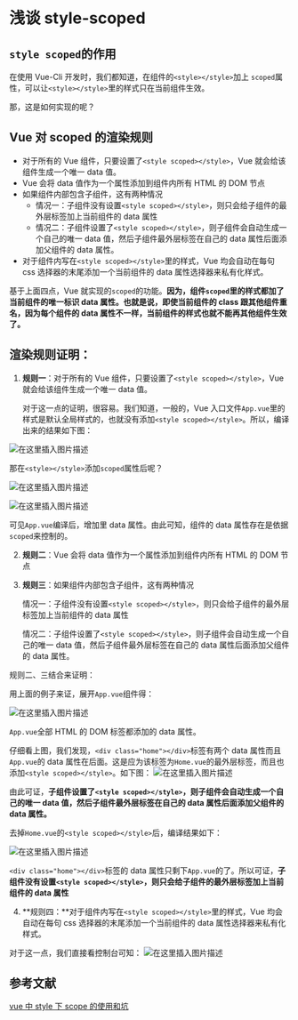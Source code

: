 ﻿# 浅谈 style-scoped

## `style scoped`的作用

在使用 Vue-Cli 开发时，我们都知道，在组件的`<style></style>`加上 `scoped`属性，可以让`<style></style>`里的样式只在当前组件生效。

那，这是如何实现的呢？

## Vue 对 scoped 的渲染规则

- 对于所有的 Vue 组件，只要设置了`<style scoped></style>`，Vue 就会给该组件生成一个唯一 data 值。
- Vue 会将 data 值作为一个属性添加到组件内所有 HTML 的 DOM 节点
- 如果组件内部包含子组件，这有两种情况
  - 情况一：子组件没有设置`<style scoped></style>`，则只会给子组件的最外层标签加上当前组件的 data 属性
  - 情况二：子组件设置了`<style scoped></style>`，则子组件会自动生成一个自己的唯一 data 值，然后子组件最外层标签在自己的 data 属性后面添加父组件的 data 属性。
- 对于组件内写在`<style scoped></style>`里的样式，Vue 均会自动在每句 css 选择器的末尾添加一个当前组件的 data 属性选择器来私有化样式。

基于上面四点，Vue 就实现的`scoped`的功能。**因为，组件`scoped`里的样式都加了当前组件的唯一标识 data 属性。也就是说，即使当前组件的 class 跟其他组件重名，因为每个组件的 data 属性不一样，当前组件的样式也就不能再其他组件生效了。**

## 渲染规则证明：

1. **规则一**：对于所有的 Vue 组件，只要设置了`<style scoped></style>`，Vue 就会给该组件生成一个唯一 data 值。

   对于这一点的证明，很容易。我们知道，一般的，Vue 入口文件`App.vue`里的样式是默认全局样式的，也就没有添加`<style scoped></style>`。所以，编译出来的结果如下图：

![在这里插入图片描述](./images/1.png)

那在`<style></style>`添加`scoped`属性后呢？

![在这里插入图片描述](./images/2.png)

![在这里插入图片描述](./images/3.png)

可见`App.vue`编译后，增加里 data 属性。由此可知，组件的 data 属性存在是依据`scoped`来控制的。

2. **规则二**：Vue 会将 data 值作为一个属性添加到组件内所有 HTML 的 DOM 节点

3. **规则三**：如果组件内部包含子组件，这有两种情况

   情况一：子组件没有设置`<style scoped></style>`，则只会给子组件的最外层标签加上当前组件的 data 属性

   情况二：子组件设置了`<style scoped></style>`，则子组件会自动生成一个自己的唯一 data 值，然后子组件最外层标签在自己的 data 属性后面添加父组件的 data 属性。

规则二、三结合来证明：

用上面的例子来证，展开`App.vue`组件得：

![在这里插入图片描述](./images/4.png)

`App.vue`全部 HTML 的 DOM 标签都添加的 data 属性。

仔细看上图，我们发现，`<div class="home"></div>`标签有两个 data 属性而且`App.vue`的 data 属性在后面。这是应为该标签为`Home.vue`的最外层标签，而且也添加`<style scoped></style>`。如下图：
![在这里插入图片描述](./images/5.png)

由此可证，**子组件设置了`<style scoped></style>`，则子组件会自动生成一个自己的唯一 data 值，然后子组件最外层标签在自己的 data 属性后面添加父组件的 data 属性。**

去掉`Home.vue`的`<style scoped></style>`后，编译结果如下：

![在这里插入图片描述](./images/6.png)

`<div class="home"></div>`标签的 data 属性只剩下`App.vue`的了。所以可证，**子组件没有设置`<style scoped></style>`，则只会给子组件的最外层标签加上当前组件的 data 属性**

4. **规则四：**对于组件内写在`<style scoped></style>`里的样式，Vue 均会自动在每句 css 选择器的末尾添加一个当前组件的 data 属性选择器来私有化样式。

对于这一点，我们直接看控制台可知：
![在这里插入图片描述](./images/7.png)

## 参考文献

[vue 中 style 下 scope 的使用和坑](https://blog.csdn.net/margin_0px/article/details/83014024)
